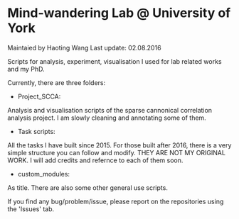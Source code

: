# Mind-wandering Lab @ University of York
Maintaied by Haoting Wang
Last update: 02.08.2016

Scripts for analysis, experiment, visualisation I used for lab related works and my PhD. 

Currently, there are three folders:

 - Project_SCCA: 

Analysis and visualisation scripts of the sparse cannonical correlation analysis project.
I am slowly cleaning and annotating some of them.

 - Task scripts:

All the tasks I have built since 2015. For those built after 2016, there is a very simple structure you can follow and modify.
THEY ARE NOT MY ORIGINAL WORK. 
I will add credits and refernce to each of them soon.

 - custom_modules: 

As title. There are also some other general use scripts.


If you find any bug/problem/issue, please report on the repositories using the 'Issues' tab. 
